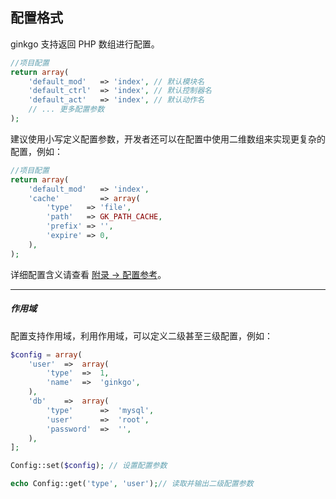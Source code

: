## 配置格式

ginkgo 支持返回 PHP 数组进行配置。

``` php
//项目配置
return array(        
    'default_mod'   => 'index', // 默认模块名        
    'default_ctrl'  => 'index', // 默认控制器名
    'default_act'   => 'index', // 默认动作名
    // ... 更多配置参数
);
```

建议使用小写定义配置参数，开发者还可以在配置中使用二维数组来实现更复杂的配置，例如：

``` php
//项目配置
return array(        
    'default_mod'   => 'index',
    'cache'         => array( 
        'type'   => 'file',
        'path'   => GK_PATH_CACHE,
        'prefix' => '',
        'expire' => 0,
    ),
);
```

详细配置含义请查看 [附录 -> 配置参考](../attach/index.md)。

----------

##### 作用域

配置支持作用域，利用作用域，可以定义二级甚至三级配置，例如：

``` php
$config = array( 
    'user'  =>  array(
        'type'  =>  1,
        'name'  =>  'ginkgo',
    ),
    'db'    =>  array(
        'type'      =>  'mysql',
        'user'      =>  'root',
        'password'  =>  '',
    ),
];

Config::set($config); // 设置配置参数

echo Config::get('type', 'user');// 读取并输出二级配置参数
```